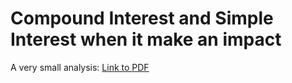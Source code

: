 ﻿# Compound Interest and Simple Interest when it make an impact
A very small analysis: [Link to PDF](docs/analysis.pdf)

